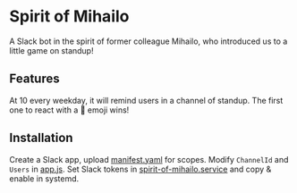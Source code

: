 # Spirit of Mihailo

A Slack bot in the spirit of former colleague Mihailo, who introduced us to a little game on standup!

## Features

At 10 every weekday, it will remind users in a channel of standup. The first one to react with a 📯 emoji wins!

## Installation
Create a Slack app, upload [manifest.yaml](manifest.yaml) for scopes.
Modify `ChannelId` and `Users` in [app.js](app.js).
Set Slack tokens in [spirit-of-mihailo.service](spirit-of-mihailo.service) and copy & enable in systemd.
